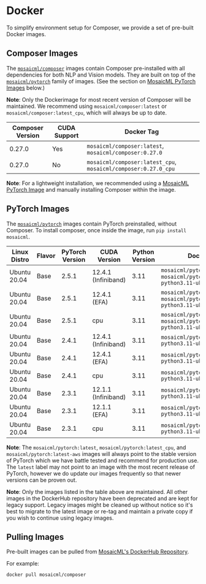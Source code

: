 # Docker

To simplify environment setup for Composer, we provide a set of pre-built Docker images.

## Composer Images

The [`mosaicml/composer`](https://hub.docker.com/r/mosaicml/composer) images contain Composer pre-installed with
all dependencies for both NLP and Vision models. They are built on top of the
[`mosaicml/pytorch`](https://hub.docker.com/r/mosaicml/pytorch) family of images.
(See the section on [MosaicML PyTorch Images](#pytorch-images) below.)

**Note**: Only the Dockerimage for most recent version of Composer will be maintained. We recommend using
`mosaicml/composer:latest` or `mosaicml/composer:latest_cpu`, which will always be up to date.

<!-- BEGIN_COMPOSER_BUILD_MATRIX -->
| Composer Version   | CUDA Support   | Docker Tag                                                                                                                                                       |
|--------------------|----------------|------------------------------------------------------------------------------------------------------------------------------------------------------------------|
| 0.27.0             | Yes            | `mosaicml/composer:latest`, `mosaicml/composer:0.27.0`                 |
| 0.27.0             | No             | `mosaicml/composer:latest_cpu`, `mosaicml/composer:0.27.0_cpu` |
<!-- END_COMPOSER_BUILD_MATRIX -->

**Note**: For a lightweight installation, we recommended using a [MosaicML PyTorch Image](#pytorch-images) and manually
installing Composer within the image.

## PyTorch Images

The [`mosaicml/pytorch`](https://hub.docker.com/r/mosaicml/pytorch) images contain PyTorch preinstalled, without Composer.
To install composer, once inside the image, run `pip install mosaicml`.

<!-- BEGIN_PYTORCH_BUILD_MATRIX -->
| Linux Distro   | Flavor   | PyTorch Version   | CUDA Version        | Python Version   | Docker Tags                                                                                                                                                                                                          |
|----------------|----------|-------------------|---------------------|------------------|----------------------------------------------------------------------------------------------------------------------------------------------------------------------------------------------------------------------|
| Ubuntu 20.04   | Base     | 2.5.1             | 12.4.1 (Infiniband) | 3.11             | `mosaicml/pytorch:latest`, `mosaicml/pytorch:2.5.1_cu124-python3.11-ubuntu22.04`                 |
| Ubuntu 20.04   | Base     | 2.5.1             | 12.4.1 (EFA)        | 3.11             | `mosaicml/pytorch:latest-aws`, `mosaicml/pytorch:2.5.1_cu124-python3.11-ubuntu22.04-aws` |
| Ubuntu 20.04   | Base     | 2.5.1             | cpu                 | 3.11             | `mosaicml/pytorch:latest_cpu`, `mosaicml/pytorch:2.5.1_cpu-python3.11-ubuntu22.04`             |
| Ubuntu 20.04   | Base     | 2.4.1             | 12.4.1 (Infiniband) | 3.11             | `mosaicml/pytorch:2.4.1_cu124-python3.11-ubuntu22.04`                                                                                        |
| Ubuntu 20.04   | Base     | 2.4.1             | 12.4.1 (EFA)        | 3.11             | `mosaicml/pytorch:2.4.1_cu124-python3.11-ubuntu22.04-aws`                                                                                |
| Ubuntu 20.04   | Base     | 2.4.1             | cpu                 | 3.11             | `mosaicml/pytorch:2.4.1_cpu-python3.11-ubuntu22.04`                                                                                            |
| Ubuntu 20.04   | Base     | 2.3.1             | 12.1.1 (Infiniband) | 3.11             | `mosaicml/pytorch:2.3.1_cu121-python3.11-ubuntu22.04`                                                                                        |
| Ubuntu 20.04   | Base     | 2.3.1             | 12.1.1 (EFA)        | 3.11             | `mosaicml/pytorch:2.3.1_cu121-python3.11-ubuntu22.04-aws`                                                                                |
| Ubuntu 20.04   | Base     | 2.3.1             | cpu                 | 3.11             | `mosaicml/pytorch:2.3.1_cpu-python3.11-ubuntu22.04`                                                                                            |
<!-- END_PYTORCH_BUILD_MATRIX -->

**Note**: The `mosaicml/pytorch:latest`, `mosaicml/pytorch:latest_cpu`, and `mosaicml/pytorch:latest-aws`
images will always point to the stable version of PyTorch which we have battle tested and recommend for production use.  The `latest` label
may not point to an image with the most recent release of PyTorch, however we do update our images frequently so that newer versions can
be proven out.

**Note**: Only the images listed in the table above are maintained.  All other images in the DockerHub repository have been deprecated
and are kept for legacy support.  Legacy images might be cleaned up without notice so it's best to migrate to the latest image or re-tag and maintain
a private copy if you wish to continue using legacy images.

## Pulling Images

Pre-built images can be pulled from [MosaicML's DockerHub Repository](https://hub.docker.com/u/mosaicml).

For example:

<!--pytest.mark.skip-->
```bash
docker pull mosaicml/composer
```
